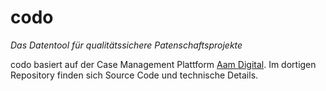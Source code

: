 # codo
*Das Datentool für qualitätssichere Patenschaftsprojekte*

codo basiert auf der Case Management Plattform [Aam Digital](https://github.com/Aam-Digital/ndb-core).
Im dortigen Repository finden sich Source Code und technische Details.
